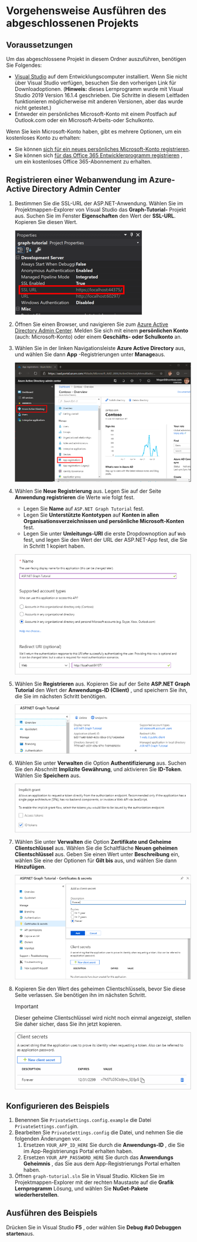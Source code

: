 # <a name="how-to-run-the-completed-project"></a>Vorgehensweise Ausführen des abgeschlossenen Projekts

## <a name="prerequisites"></a>Voraussetzungen

Um das abgeschlossene Projekt in diesem Ordner auszuführen, benötigen Sie Folgendes:

- [Visual Studio](https://visualstudio.microsoft.com/vs/) auf dem Entwicklungscomputer installiert. Wenn Sie nicht über Visual Studio verfügen, besuchen Sie den vorherigen Link für Downloadoptionen. (**Hinweis:** dieses Lernprogramm wurde mit Visual Studio 2019 Version 16.1.4 geschrieben. Die Schritte in diesem Leitfaden funktionieren möglicherweise mit anderen Versionen, aber das wurde nicht getestet.)
- Entweder ein persönliches Microsoft-Konto mit einem Postfach auf Outlook.com oder ein Microsoft-Arbeits-oder Schulkonto.

Wenn Sie kein Microsoft-Konto haben, gibt es mehrere Optionen, um ein kostenloses Konto zu erhalten:

- Sie können [sich für ein neues persönliches Microsoft-Konto registrieren](https://signup.live.com/signup?wa=wsignin1.0&rpsnv=12&ct=1454618383&rver=6.4.6456.0&wp=MBI_SSL_SHARED&wreply=https://mail.live.com/default.aspx&id=64855&cbcxt=mai&bk=1454618383&uiflavor=web&uaid=b213a65b4fdc484382b6622b3ecaa547&mkt=E-US&lc=1033&lic=1).
- Sie können sich [für das Office 365 Entwicklerprogramm registrieren](https://developer.microsoft.com/office/dev-program) , um ein kostenloses Office 365-Abonnement zu erhalten.

## <a name="register-a-web-application-with-the-azure-active-directory-admin-center"></a>Registrieren einer Webanwendung im Azure-Active Directory Admin Center

1. Bestimmen Sie die SSL-URL der ASP.NET-Anwendung. Wählen Sie im Projektmappen-Explorer von Visual Studio das **Graph-Tutorial-** Projekt aus. Suchen Sie im Fenster **Eigenschaften** den Wert der **SSL-URL**. Kopieren Sie diesen Wert.

    ![Screenshot des Visual Studio Fensters "Eigenschaften"](/tutorial/images/vs-project-url.png)

1. Öffnen Sie einen Browser, und navigieren Sie zum [Azure Active Directory Admin Center](https://aad.portal.azure.com). Melden Sie sich mit einem **persönlichen Konto** (auch: Microsoft-Konto) oder einem **Geschäfts- oder Schulkonto** an.

1. Wählen Sie in der linken Navigationsleiste **Azure Active Directory** aus, und wählen Sie dann **App** -Registrierungen unter **Manage**aus.

    ![Ein Screenshot der APP-Registrierungen ](/tutorial/images/aad-portal-app-registrations.png)

1. Wählen Sie **Neue Registrierung** aus. Legen Sie auf der Seite **Anwendung registrieren** die Werte wie folgt fest.

    - Legen Sie **Name** auf `ASP.NET Graph Tutorial` fest.
    - Legen Sie **Unterstützte Kontotypen** auf **Konten in allen Organisationsverzeichnissen und persönliche Microsoft-Konten** fest.
    - Legen Sie unter **Umleitungs-URI** die erste Dropdownoption auf `Web` fest, und legen Sie den Wert der URL der ASP.NET-App fest, die Sie in Schritt 1 kopiert haben.

    ![Screenshot der Seite "Anwendung registrieren"](/tutorial/images/aad-register-an-app.png)

1. Wählen Sie **Registrieren** aus. Kopieren Sie auf der Seite **ASP.NET Graph Tutorial** den Wert der **Anwendungs-ID (Client)** , und speichern Sie ihn, die Sie im nächsten Schritt benötigen.

    ![Ein Screenshot der Anwendungs-ID der neuen App-Registrierung](/tutorial/images/aad-application-id.png)

1. Wählen Sie unter **Verwalten** die Option **Authentifizierung** aus. Suchen Sie den Abschnitt **Implizite Gewährung**, und aktivieren Sie **ID-Token**. Wählen Sie **Speichern** aus.

    ![Screenshot des impliziten Grant-Abschnitts](/tutorial/images/aad-implicit-grant.png)

1. Wählen Sie unter **Verwalten** die Option **Zertifikate und Geheime Clientschlüssel** aus. Wählen Sie die Schaltfläche **Neuen geheimen Clientschlüssel** aus. Geben Sie einen Wert unter **Beschreibung** ein, wählen Sie eine der Optionen für **Gilt bis** aus, und wählen Sie dann **Hinzufügen**.

    ![Screenshot des Dialogfelds zum Hinzufügen eines geheimen Client Schlüssels](/tutorial/images/aad-new-client-secret.png)

1. Kopieren Sie den Wert des geheimen Clientschlüssels, bevor Sie diese Seite verlassen. Sie benötigen ihn im nächsten Schritt.

    > [!IMPORTANT]
    > Dieser geheime Clientschlüssel wird nicht noch einmal angezeigt, stellen Sie daher sicher, dass Sie ihn jetzt kopieren.

    ![Screenshot des neu hinzugefügten geheimen Client Schlüssels](/tutorial/images/aad-copy-client-secret.png)

## <a name="configure-the-sample"></a>Konfigurieren des Beispiels

1. Benennen Sie `PrivateSettings.config.example` die Datei `PrivateSettings.config`in.
1. Bearbeiten Sie `PrivateSettings.config` die Datei, und nehmen Sie die folgenden Änderungen vor.
    1. Ersetzen `YOUR_APP_ID_HERE` Sie durch die **Anwendungs-ID** , die Sie im App-Registrierungs Portal erhalten haben.
    1. Ersetzen `YOUR_APP_PASSWORD_HERE` Sie durch das **Anwendungs Geheimnis** , das Sie aus dem App-Registrierungs Portal erhalten haben.
1. Öffnen `graph-tutorial.sln` Sie in Visual Studio. Klicken Sie im Projektmappen-Explorer mit der rechten Maustaste auf die **Grafik Lernprogramm** Lösung, und wählen Sie **NuGet-Pakete wiederherstellen**.

## <a name="run-the-sample"></a>Ausführen des Beispiels

Drücken Sie in Visual Studio **F5** , oder wählen Sie **Debug #a0 Debuggen starten**aus.

